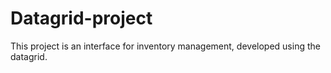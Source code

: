 # Datagrid-project
This project is an interface for inventory management, developed using the datagrid.
